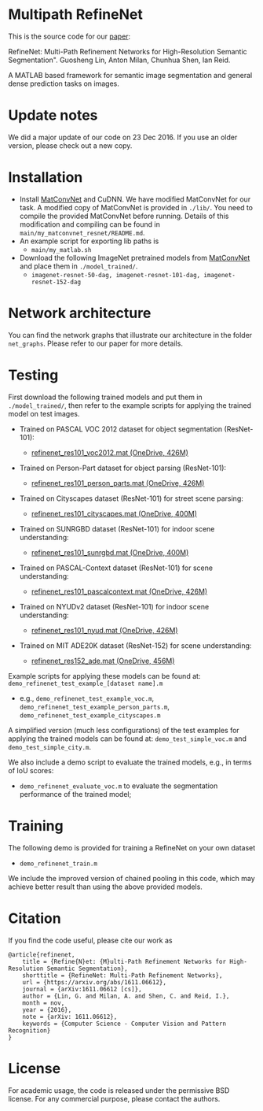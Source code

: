 # Multipath RefineNet
This is the source code for our [paper](https://arxiv.org/abs/1611.06612):

RefineNet: Multi-Path Refinement Networks for High-Resolution Semantic Segmentation". Guosheng Lin, Anton Milan, Chunhua Shen, Ian Reid.

A MATLAB based framework for semantic image segmentation and general dense prediction tasks on images.


# Update notes
We did a major update of our code on 23 Dec 2016. If you use an older version, please check out a new copy.


# Installation
* Install [MatConvNet](http://www.vlfeat.org/matconvnet/) and CuDNN. We have modified MatConvNet for our task. A modified copy of MatConvNet is provided in `./lib/`. You need to compile the provided MatConvNet before running. Details of this modification and compiling can be found in `main/my_matconvnet_resnet/README.md`.
* An example script for exporting lib paths is
  * `main/my_matlab.sh` 
* Download the following ImageNet pretrained models from [MatConvNet](http://www.vlfeat.org/matconvnet/pretrained/) and place them in `./model_trained/`.
  * `imagenet-resnet-50-dag, imagenet-resnet-101-dag, imagenet-resnet-152-dag` 

# Network architecture
You can find the network graphs that illustrate our architecture in the folder `net_graphs`. Please refer to our paper for more details.


# Testing

<!-- For now, only the model for the PASCAL VOC (ResNet-101) dataset is provided. More trained models will be available soon.  -->
First download the following trained models and put them in `./model_trained/`, then refer to the example scripts for applying the trained model on test images.

* Trained on PASCAL VOC 2012 dataset for object segmentation (ResNet-101): 
  * [refinenet_res101_voc2012.mat (OneDrive, 426M)](https://1drv.ms/u/s!AmxAc3Al6cbBa42jLruLYscVIiw)
  
* Trained on Person-Part dataset for object parsing (ResNet-101): 
  * [refinenet_res101_person_parts.mat (OneDrive, 426M)](https://1drv.ms/u/s!AmxAc3Al6cbBbZXGYA56ELRjedE)

* Trained on Cityscapes dataset (ResNet-101) for street scene parsing: 
  * [refinenet_res101_cityscapes.mat  (OneDrive, 400M)](https://1drv.ms/u/s!AmxAc3Al6cbBbuYTmQG_dGXAfn4)

* Trained on SUNRGBD dataset (ResNet-101) for indoor scene understanding: 
  * [refinenet_res101_sunrgbd.mat  (OneDrive, 400M)](https://1drv.ms/u/s!AmxAc3Al6cbBcPw22yUv67rEn1Y)

* Trained on PASCAL-Context dataset (ResNet-101) for scene understanding: 
  * [refinenet_res101_pascalcontext.mat  (OneDrive, 426M)](https://1drv.ms/u/s!AmxAc3Al6cbBdiWtNpOaBUM4gu0)

* Trained on NYUDv2 dataset (ResNet-101) for indoor scene understanding: 
  * [refinenet_res101_nyud.mat  (OneDrive, 426M)](https://1drv.ms/u/s!AmxAc3Al6cbBeeFAGfTfUngTIdw)

* Trained on MIT ADE20K dataset (ResNet-152) for scene understanding: 
  * [refinenet_res152_ade.mat  (OneDrive, 456M)](https://1drv.ms/f/s!AmxAc3Al6cbBfGqgFawGNdcd5-I)


Example scripts for applying these models can be found at: `demo_refinenet_test_example_[dataset name].m`
* e.g., `demo_refinenet_test_example_voc.m`, `demo_refinenet_test_example_person_parts.m`, `demo_refinenet_test_example_cityscapes.m`

A simplified version (much less configurations) of the test examples for applying the trained models can be found at: 
`demo_test_simple_voc.m` and `demo_test_simple_city.m`.

We also include a demo script to evaluate the trained models, e.g., in terms of IoU scores:
* `demo_refinenet_evaluate_voc.m` to evaluate the segmentation performance of the trained model;


# Training
The following demo is provided for training a RefineNet on your own dataset
* `demo_refinenet_train.m`

We include the improved version of chained pooling in this code, which may achieve better result than using the above provided models. 


# Citation
If you find the code useful, please cite our work as

```
@article{refinenet,
	title = {Refine{N}et: {M}ulti-Path Refinement Networks for High-Resolution Semantic Segmentation},
	shorttitle = {RefineNet: Multi-Path Refinement Networks},
	url = {https://arxiv.org/abs/1611.06612},
	journal = {arXiv:1611.06612 [cs]},
	author = {Lin, G. and Milan, A. and Shen, C. and Reid, I.},
	month = nov,
	year = {2016},
	note = {arXiv: 1611.06612},
	keywords = {Computer Science - Computer Vision and Pattern Recognition}
}
```
# License
For academic usage, the code is released under the permissive BSD license. For any commercial purpose, please contact the authors.

